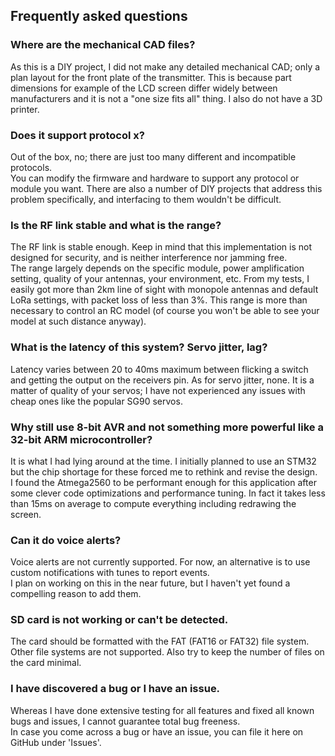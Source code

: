 ## Frequently asked questions
### Where are the mechanical CAD files?
As this is a DIY project, I did not make any detailed mechanical CAD; only a plan layout for the front plate of the transmitter. This is because part dimensions for example of the LCD screen differ widely between manufacturers and it is not a "one size fits all" thing. I also do not have a 3D printer.

### Does it support protocol x?
Out of the box, no; there are just too many different and incompatible protocols.  
You can modify the firmware and hardware to support any protocol or module you want. There are also a number of DIY projects that address this problem specifically, and interfacing to them wouldn't be difficult. 

### Is the RF link stable and what is the range?
The RF link is stable enough. Keep in mind that this implementation is not designed for security, and is neither interference nor jamming free.  
The range largely depends on the specific module, power amplification setting, quality of your antennas, your environment, etc. From my tests, I easily got more than 2km line of sight with monopole antennas and default LoRa settings, with packet loss of less than 3%. This range is more than necessary to control an RC model (of course you won't be able to see your model at such distance anyway).

### What is the latency of this system? Servo jitter, lag? 
Latency varies between 20 to 40ms maximum between flicking a switch and getting the output on the receivers pin.
As for servo jitter, none. It is a matter of quality of your servos; I have not experienced any issues
with cheap ones like the popular SG90 servos.

### Why still use 8-bit AVR and not something more powerful like a 32-bit ARM microcontroller? 
It is what I had lying around at the time. I initially planned to use an STM32 but the chip shortage for these 
forced me to rethink and revise the design.  
I found the Atmega2560 to be performant enough for this application after some clever code optimizations and performance tuning.
In fact it takes less than 15ms on average to compute everything including redrawing the screen.

### Can it do voice alerts?
Voice alerts are not currently supported. For now, an alternative is to use custom notifications with tunes to report events.  
I plan on working on this in the near future, but I haven't yet found a compelling reason to add them.

### SD card is not working or can't be detected.
The card should be formatted with the FAT (FAT16 or FAT32) file system. Other file systems are not supported. Also try to keep
the number of files on the card minimal.

### I have discovered a bug or I have an issue. 
Whereas I have done extensive testing for all features and fixed all known bugs and issues, I cannot guarantee total bug freeness.  
In case you come across a bug or have an issue, you can file it here on GitHub under 'Issues'.
